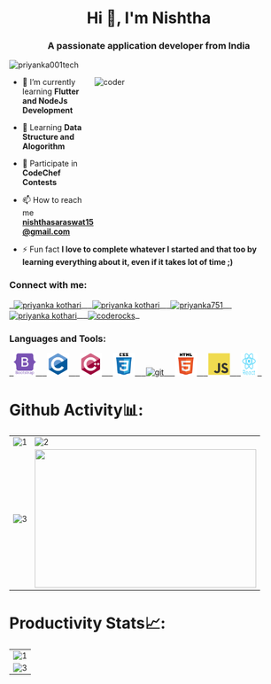 <h1 align="center">Hi 👋, I'm Nishtha</h1>  
<h3 align="center">A passionate application developer from India</h3>
 
<p align="left"> <img src="https://komarev.com/ghpvc/?username=priyanka001tech&label=Profile%20views&color=0e75b6&style=flat" alt="priyanka001tech" /> </p>
<img align="right" width="350px" height="300px" src="https://www.keepsolid.com/blog/wp-content/uploads/2018/12/giphy-article-top-tools-for-managers.gif" alt="coder">

- 🌱 I’m currently learning **Flutter and NodeJs Development** 

- 🌱 Learning **Data Structure and Alogorithm**

- 🌱 Participate in **CodeChef Contests**

- 📫 How to reach me **nishthasaraswat15@gmail.com**

- ⚡ Fun fact **I love to complete whatever I started and that too by learning everything about it, even if it takes lot of time ;)**

<h3 align="left">Connect with me:</h3>
<p align="left">
<a href="https://www.linkedin.com/in/priyanka-k-751aot2020/" target="blank"> &nbsp; <img align="center" src="https://raw.githubusercontent.com/rahuldkjain/github-profile-readme-generator/master/src/images/icons/Social/linked-in-alt.svg" alt="priyanka kothari" height="30" width="40" /> &nbsp; </a>
<a href="#" target="blank"> &nbsp; <img align="center" src="https://raw.githubusercontent.com/rahuldkjain/github-profile-readme-generator/master/src/images/icons/Social/facebook.svg" alt="priyanka kothari" height="30" width="40" /> &nbsp; </a>
<a href="#" target="blank"> &nbsp; <img align="center" src="https://cdn.jsdelivr.net/npm/simple-icons@3.1.0/icons/codechef.svg" alt="priyanka751" height="30" width="40" /> &nbsp; </a>
<a href="#" target="blank"> &nbsp; <img align="center" src="https://raw.githubusercontent.com/rahuldkjain/github-profile-readme-generator/master/src/images/icons/Social/leet-code.svg" alt="priyanka kothari" height="30" width="40" /> &nbsp; </a>
<a href="#" target="blank"> &nbsp; <img align="center" src="https://raw.githubusercontent.com/rahuldkjain/github-profile-readme-generator/master/src/images/icons/Social/geeks-for-geeks.svg" alt="coderocks" height="30" width="40" /> &nbsp; </a>
</p>
 
<h3 align="left">Languages and Tools:</h3>
<p align="left"> <a href="https://getbootstrap.com" target="_blank"> &nbsp; <img src="https://raw.githubusercontent.com/devicons/devicon/master/icons/bootstrap/bootstrap-plain-wordmark.svg" alt="bootstrap" width="40" height="40"/> &nbsp; </a>
<a href="https://www.cprogramming.com/" target="_blank"> &nbsp; <img src="https://raw.githubusercontent.com/devicons/devicon/master/icons/c/c-original.svg" alt="c" width="40" height="40"/> &nbsp; </a>
<a href="https://www.w3schools.com/cpp/" target="_blank"> &nbsp; <img src="https://raw.githubusercontent.com/devicons/devicon/master/icons/cplusplus/cplusplus-original.svg" alt="cplusplus" width="40" height="40"/> &nbsp; </a> 
<a href="https://www.w3schools.com/css/" target="_blank"> &nbsp; <img src="https://raw.githubusercontent.com/devicons/devicon/master/icons/css3/css3-original-wordmark.svg" alt="css3" width="40" height="40"/> &nbsp; </a> 
<a href="https://git-scm.com/" target="_blank"> &nbsp; <img src="https://www.vectorlogo.zone/logos/git-scm/git-scm-icon.svg" alt="git" width="40" height="40"/> &nbsp; </a> 
<a href="https://www.w3.org/html/" target="_blank"> &nbsp; <img src="https://raw.githubusercontent.com/devicons/devicon/master/icons/html5/html5-original-wordmark.svg" alt="html5" width="40" height="40"/> &nbsp; </a> 
<a href="https://developer.mozilla.org/en-US/docs/Web/JavaScript" target="_blank"> &nbsp; <img src="https://raw.githubusercontent.com/devicons/devicon/master/icons/javascript/javascript-original.svg" alt="javascript" width="40" height="40"/> &nbsp; </a> 
<a href="https://reactjs.org/" target="_blank"> &nbsp; <img src="https://raw.githubusercontent.com/devicons/devicon/master/icons/react/react-original-wordmark.svg" alt="react" width="30" height="40"/> &nbsp; </a> </p>

# Github Activity📊:

<table>
  <tr>
    <td><img src="https://github-readme-stats.vercel.app/api?username=priyanka001tech&theme=radical&show_icons=true"  display=block width=100% height=auto  alt="1" ></td>
    <td><img src="https://github-readme-stats.vercel.app/api/top-langs/?username=priyanka001tech&theme=radical&layout=compact&hide=Jupyter%20Notebook"  display=block width=100% height=auto  alt="2" ></td>
   </tr> 
   <tr>
      <td><img src="https://github-readme-streak-stats.herokuapp.com/?user=priyanka001tech&theme=tokyonight"  display=block width=100% height=auto alt="3" ></td>
      <td><img src="https://cdn.dribbble.com/users/2646423/screenshots/5507196/computer.gif"  display=block align="right" width="400px" height="250px"></td>
  </tr>
  
</table>

# Productivity Stats📈:

<table>
  <tr>
    <td><img src="https://github-profile-summary-cards.vercel.app/api/cards/profile-details?username=priyanka001tech&theme=monokai"  display=block width=100% height=auto  alt="1" ></td>
   </tr> 
   <tr>
      <td><img src="https://activity-graph.herokuapp.com/graph?username=priyanka001tech&bg_color=1a1b27&color=be90f2&line=638fda&point=35aea1&area=true"  display=block width=100% height=auto alt="3" ></td>
  </td>
  </tr>
</table>

 <br>
 </p>
 

